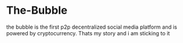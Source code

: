 # The-Bubble
the bubble is the first p2p decentralized social media platform and is powered by cryptocurrency.  Thats my story and i am sticking to it
